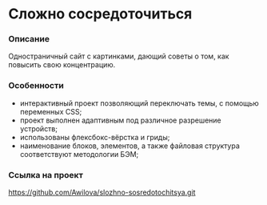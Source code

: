 # Сложно сосредоточиться
### Описание
Одностраничный сайт с картинками, дающий советы о том, как повысить свою концентрацию.
### Особенности
- интерактивный проект позволяющий переключать темы, с помощью переменных CSS;
- проект выполнен адаптивным под различное разрешение устройств;
- использованы флексбокс-вёрстка и гриды;
- наименование блоков, элементов, а также файловая структура соответствуют методологии БЭМ;
### Ссылка на проект
https://github.com/Awilova/slozhno-sosredotochitsya.git
